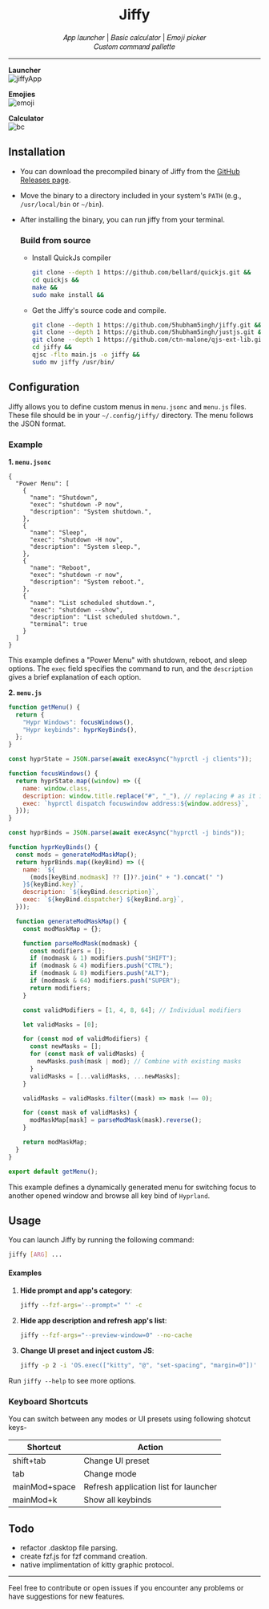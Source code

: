 <div align = center>
<h1 > Jiffy </h1>
𝐴𝑝𝑝 𝑙𝑎𝑢𝑛𝑐ℎ𝑒𝑟 | 𝐵𝑎𝑠𝑖𝑐 𝑐𝑎𝑙𝑐𝑢𝑙𝑎𝑡𝑜𝑟 | 𝐸𝑚𝑜𝑗𝑖 𝑝𝑖𝑐𝑘𝑒𝑟
   <br> 𝐶𝑢𝑠𝑡𝑜𝑚 𝑐𝑜𝑚𝑚𝑎𝑛𝑑 𝑝𝑎𝑙𝑙𝑒𝑡𝑡𝑒
</div>

---

**Launcher**
<br>
![jiffyApp](https://github.com/user-attachments/assets/870417da-0ad7-456d-97d0-571884f3ca00)
<br>

**Emojies**
<br>
![emoji](https://github.com/user-attachments/assets/049beca9-5769-42d4-892c-ac498dacafa1)
<br>

**Calculator**
<br>
![bc](https://github.com/user-attachments/assets/99d67870-8378-4988-8cef-38f3e16bc139)
<br>

## Installation

- You can download the precompiled binary of Jiffy from the
  [GitHub Releases page](https://github.com/5hubham5ingh/jiffy/releases).

- Move the binary to a directory included in your system's `PATH` (e.g.,
  `/usr/local/bin` or `~/bin`).

- After installing the binary, you can run jiffy from your terminal.

  ### Build from source
  - Install QuickJs compiler
    ```bash
    git clone --depth 1 https://github.com/bellard/quickjs.git &&
    cd quickjs &&
    make &&
    sudo make install &&
    ```
  - Get the Jiffy's source code and compile.
    ```bash
    git clone --depth 1 https://github.com/5hubham5ingh/jiffy.git &&
    git clone --depth 1 https://github.com/5hubham5ingh/justjs.git &&
    git clone --depth 1 https://github.com/ctn-malone/qjs-ext-lib.git &&
    cd jiffy &&
    qjsc -flto main.js -o jiffy &&
    sudo mv jiffy /usr/bin/
    ```

## Configuration

Jiffy allows you to define custom menus in `menu.jsonc` and `menu.js` files. These file should be
in your `~/.config/jiffy/` directory. The menu follows the JSON format.

### Example 


**1. `menu.jsonc`**

```jsonc
{
  "Power Menu": [
    {
      "name": "Shutdown",
      "exec": "shutdown -P now",
      "description": "System shutdown.",
    },
    {
      "name": "Sleep",
      "exec": "shutdown -H now",
      "description": "System sleep.",
    },
    {
      "name": "Reboot",
      "exec": "shutdown -r now",
      "description": "System reboot.",
    },
    {
      "name": "List scheduled shutdown.",
      "exec": "shutdown --show",
      "description": "List scheduled shutdown.",
      "terminal": true
    }
  ]
}
```

This example defines a "Power Menu" with shutdown, reboot, and sleep options.
The `exec` field specifies the command to run, and the `description` gives a
brief explanation of each option.

**2. `menu.js`**

```javascript
function getMenu() {
  return {
    "Hypr Windows": focusWindows(),
    "Hypr keybinds": hyprKeyBinds(),
  };
}

const hyprState = JSON.parse(await execAsync("hyprctl -j clients"));

function focusWindows() {
  return hyprState.map((window) => ({
    name: window.class,
    description: window.title.replace("#", "_"), // replacing # as it is the internal delimeter for fzf
    exec: `hyprctl dispatch focuswindow address:${window.address}`,
  }));
}

const hyprBinds = JSON.parse(await execAsync("hyprctl -j binds"));

function hyprKeyBinds() {
  const mods = generateModMaskMap();
  return hyprBinds.map((keyBind) => ({
    name: `${
      (mods[keyBind.modmask] ?? [])?.join(" + ").concat(" ")
    }${keyBind.key}`,
    description: `${keyBind.description}`,
    exec: `${keyBind.dispatcher} ${keyBind.arg}`,
  }));

  function generateModMaskMap() {
    const modMaskMap = {};

    function parseModMask(modmask) {
      const modifiers = [];
      if (modmask & 1) modifiers.push("SHIFT");
      if (modmask & 4) modifiers.push("CTRL");
      if (modmask & 8) modifiers.push("ALT");
      if (modmask & 64) modifiers.push("SUPER");
      return modifiers;
    }

    const validModifiers = [1, 4, 8, 64]; // Individual modifiers

    let validMasks = [0];

    for (const mod of validModifiers) {
      const newMasks = [];
      for (const mask of validMasks) {
        newMasks.push(mask | mod); // Combine with existing masks
      }
      validMasks = [...validMasks, ...newMasks];
    }

    validMasks = validMasks.filter((mask) => mask !== 0);

    for (const mask of validMasks) {
      modMaskMap[mask] = parseModMask(mask).reverse();
    }

    return modMaskMap;
  }
}

export default getMenu();
```

This example defines a dynamically generated menu for switching focus to another opened window and browse all key bind of `Hyprland`.

## Usage

You can launch Jiffy by running the following command:

```bash
jiffy [ARG] ...
```

#### Examples

1. **Hide prompt and app's category**:

   ```bash
   jiffy --fzf-args='--prompt=" "' -c
   ```

2. **Hide app description and refresh app's list**:

   ```bash
   jiffy --fzf-args="--preview-window=0" --no-cache
   ```

3. **Change UI preset and inject custom JS**:

   ```bash
   jiffy -p 2 -i 'OS.exec(["kitty", "@", "set-spacing", "margin=0"])'
   ```

Run `jiffy --help` to see more options.

### Keyboard Shortcuts

You can switch between any modes or UI presets using following
shotcut keys-

| Shortcut   | Action                                              |
| ---------- | --------------------------------------------------- |
| shift+tab  | Change UI preset                                    |
| tab        | Change mode                                         |
| mainMod+space     | Refresh application list for launcher        |
| mainMod+k  | Show all keybinds                                   |


## Todo

- refactor .dasktop file parsing.
- create fzf.js for fzf command creation.
- native implimentation of kitty graphic protocol.
  
---

Feel free to contribute or open issues if you encounter any problems or have
suggestions for new features.
